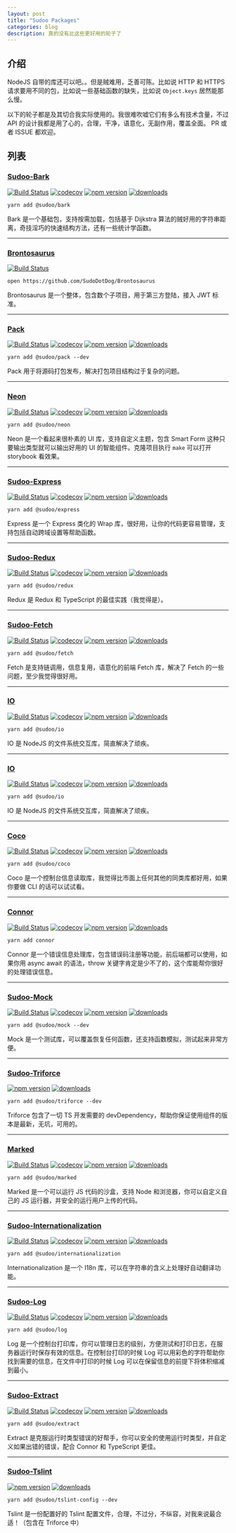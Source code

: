 ```yaml
---
layout: post
title: "Sudoo Packages"
categories: blog
description: 真的没有比这些更好用的轮子了
---
```


## 介绍

NodeJS 自带的库还可以吧。。但是贼难用，乏善可陈。比如说 HTTP 和 HTTPS 请求要用不同的包，比如说一些基础函数的缺失，比如说 `Object.keys` 居然能那么慢。

以下的轮子都是及其切合我实际使用的。我很难吹嘘它们有多么有技术含量，不过 API 的设计我都是用了心的，合理，干净，语意化，无副作用，覆盖全面。 PR 或者 ISSUE 都欢迎。

## 列表

### [Sudoo-Bark](https://github.com/SudoDotDog/Sudoo-Bark)

[![Build Status](https://travis-ci.com/SudoDotDog/Sudoo-Bark.svg?branch=master)](https://travis-ci.com/SudoDotDog/Sudoo-Bark)
[![codecov](https://codecov.io/gh/SudoDotDog/Sudoo-Bark/branch/master/graph/badge.svg)](https://codecov.io/gh/SudoDotDog/Sudoo-Bark)
[![npm version](https://badge.fury.io/js/%40sudoo%2Fbark.svg)](https://www.npmjs.com/package/@sudoo/bark)
[![downloads](https://img.shields.io/npm/dm/@sudoo/bark.svg)](https://www.npmjs.com/package/@sudoo/bark)

```
yarn add @sudoo/bark
```

Bark 是一个基础包，支持按需加载，包括基于 Dijkstra 算法的贼好用的字符串距离，奇技淫巧的快速结构方法，还有一些统计学函数。

---

### [Brontosaurus](https://github.com/SudoDotDog/Brontosaurus)

[![Build Status](https://travis-ci.com/SudoDotDog/Brontosaurus.svg?branch=master)](https://travis-ci.com/SudoDotDog/Brontosaurus)

```
open https://github.com/SudoDotDog/Brontosaurus
```

Brontosaurus 是一个整体，包含数个子项目，用于第三方登陆，接入 JWT 标准。

---

### [Pack](https://github.com/SudoDotDog/Pack)

[![Build Status](https://travis-ci.com/SudoDotDog/Pack.svg?branch=master)](https://travis-ci.com/SudoDotDog/Pack)
[![codecov](https://codecov.io/gh/SudoDotDog/Pack/branch/master/graph/badge.svg)](https://codecov.io/gh/SudoDotDog/Pack)
[![npm version](https://badge.fury.io/js/%40sudoo%2Fpack.svg)](https://badge.fury.io/js/%40sudoo%2Fpack)
[![downloads](https://img.shields.io/npm/dm/@sudoo/pack.svg)](https://www.npmjs.com/package/@sudoo/pack)

```
yarn add @sudoo/pack --dev
```

Pack 用于将源码打包发布，解决打包项目结构过于复杂的问题。

---

### [Neon](https://github.com/SudoDotDog/Neon)

[![Build Status](https://travis-ci.com/SudoDotDog/Neon.svg?branch=master)](https://travis-ci.com/SudoDotDog/Neon)
[![codecov](https://codecov.io/gh/SudoDotDog/Neon/branch/master/graph/badge.svg)](https://codecov.io/gh/SudoDotDog/Neon)
[![npm version](https://badge.fury.io/js/%40sudoo%2Fneon.svg)](https://badge.fury.io/js/%40sudoo%2Fneon)
[![downloads](https://img.shields.io/npm/dm/@sudoo/neon.svg)](https://www.npmjs.com/package/@sudoo/neon)

```
yarn add @sudoo/neon
```

Neon 是一个看起来很朴素的 UI 库，支持自定义主题，包含 Smart Form 这种只要输出类型就可以输出好用的 UI 的智能组件。克隆项目执行 `make` 可以打开 storybook 看效果。

---

### [Sudoo-Express](https://github.com/SudoDotDog/Sudoo-Express)

[![Build Status](https://travis-ci.com/SudoDotDog/Sudoo-Express.svg?branch=master)](https://travis-ci.com/SudoDotDog/Sudoo-Express)
[![codecov](https://codecov.io/gh/SudoDotDog/Sudoo-Express/branch/master/graph/badge.svg)](https://codecov.io/gh/SudoDotDog/Sudoo-Express)
[![npm version](https://badge.fury.io/js/%40sudoo%2Fexpress.svg)](https://www.npmjs.com/package/@sudoo/express)
[![downloads](https://img.shields.io/npm/dm/@sudoo/express.svg)](https://www.npmjs.com/package/@sudoo/express)

```
yarn add @sudoo/express
```

Express 是一个 Express 类化的 Wrap 库，很好用，让你的代码更容易管理，支持包括自动跨域设置等帮助函数。

---

### [Sudoo-Redux](https://github.com/SudoDotDog/Sudoo-Redux)

[![Build Status](https://travis-ci.com/SudoDotDog/Sudoo-Redux.svg?branch=master)](https://travis-ci.com/SudoDotDog/Sudoo-Redux)
[![codecov](https://codecov.io/gh/SudoDotDog/Sudoo-Redux/branch/master/graph/badge.svg)](https://codecov.io/gh/SudoDotDog/Sudoo-Redux)
[![npm version](https://badge.fury.io/js/%40sudoo%2Fredux.svg)](https://www.npmjs.com/package/@sudoo/redux)
[![downloads](https://img.shields.io/npm/dm/@sudoo/redux.svg)](https://www.npmjs.com/package/@sudoo/redux)

```
yarn add @sudoo/redux
```

Redux 是 Redux 和 TypeScript 的最佳实践（我觉得是）。

---

### [Sudoo-Fetch](https://github.com/SudoDotDog/Sudoo-Fetch)

[![Build Status](https://travis-ci.com/SudoDotDog/Sudoo-Fetch.svg?branch=master)](https://travis-ci.com/SudoDotDog/Sudoo-Fetch)
[![codecov](https://codecov.io/gh/SudoDotDog/Sudoo-Fetch/branch/master/graph/badge.svg)](https://codecov.io/gh/SudoDotDog/Sudoo-Fetch)
[![npm version](https://badge.fury.io/js/%40sudoo%2Ffetch.svg)](https://www.npmjs.com/package/@sudoo/fetch)
[![downloads](https://img.shields.io/npm/dm/@sudoo/fetch.svg)](https://www.npmjs.com/package/@sudoo/fetch)

```
yarn add @sudoo/fetch
```

Fetch 是支持链调用，信息复用，语意化的前端 Fetch 库，解决了 Fetch 的一些问题，至少我觉得很好用。

---

### [IO](https://github.com/SudoDotDog/IO)

[![Build Status](https://travis-ci.com/SudoDotDog/IO.svg?branch=master)](https://travis-ci.com/SudoDotDog/IO)
[![codecov](https://codecov.io/gh/SudoDotDog/IO/branch/master/graph/badge.svg)](https://codecov.io/gh/SudoDotDog/IO)
[![npm version](https://badge.fury.io/js/%40sudoo%2Fio.svg)](https://www.npmjs.com/package/@sudoo/io)
[![downloads](https://img.shields.io/npm/dm/@sudoo/io.svg)](https://www.npmjs.com/package/@sudoo/io)

```
yarn add @sudoo/io
```

IO 是 NodeJS 的文件系统交互库，简直解决了顽疾。

---

### [IO](https://github.com/SudoDotDog/IO)

[![Build Status](https://travis-ci.com/SudoDotDog/IO.svg?branch=master)](https://travis-ci.com/SudoDotDog/IO)
[![codecov](https://codecov.io/gh/SudoDotDog/IO/branch/master/graph/badge.svg)](https://codecov.io/gh/SudoDotDog/IO)
[![npm version](https://badge.fury.io/js/%40sudoo%2Fio.svg)](https://www.npmjs.com/package/@sudoo/io)
[![downloads](https://img.shields.io/npm/dm/@sudoo/io.svg)](https://www.npmjs.com/package/@sudoo/io)

```
yarn add @sudoo/io
```

IO 是 NodeJS 的文件系统交互库，简直解决了顽疾。

---

### [Coco](https://github.com/SudoDotDog/Coco)

[![Build Status](https://travis-ci.com/SudoDotDog/Coco.svg?branch=master)](https://travis-ci.com/SudoDotDog/Coco)
[![codecov](https://codecov.io/gh/SudoDotDog/Coco/branch/master/graph/badge.svg)](https://codecov.io/gh/SudoDotDog/Coco)
[![npm version](https://badge.fury.io/js/%40sudoo%2Fcoco.svg)](https://www.npmjs.com/package/@sudoo/coco)
[![downloads](https://img.shields.io/npm/dm/@sudoo/coco.svg)](https://www.npmjs.com/package/@sudoo/coco)

```
yarn add @sudoo/coco
```

Coco 是一个控制台信息读取库，我觉得比市面上任何其他的同类库都好用，如果你要做 CLI 的话可以试试看。

---

### [Connor](https://github.com/SudoDotDog/Connor)

[![Build Status](https://travis-ci.com/SudoDotDog/Connor.svg?branch=master)](https://travis-ci.com/SudoDotDog/Connor)
[![codecov](https://codecov.io/gh/SudoDotDog/Connor/branch/master/graph/badge.svg)](https://codecov.io/gh/SudoDotDog/Connor)
[![npm version](https://badge.fury.io/js/connor.svg)](https://badge.fury.io/js/connor)
[![downloads](https://img.shields.io/npm/dm/connor.svg)](https://www.npmjs.com/package/connor)

```
yarn add connor
```

Connor 是一个错误信息处理库，包含错误码注册等功能，前后端都可以使用，如果你用 async await 的语法，throw 关键字肯定是少不了的，这个库能帮你很好的处理错误信息。

---

### [Sudoo-Mock](https://github.com/SudoDotDog/Sudoo-Mock)

[![Build Status](https://travis-ci.com/SudoDotDog/Sudoo-Mock.svg?branch=master)](https://travis-ci.com/SudoDotDog/Sudoo-Mock)
[![codecov](https://codecov.io/gh/SudoDotDog/Sudoo-Mock/branch/master/graph/badge.svg)](https://codecov.io/gh/SudoDotDog/Sudoo-Mock)
[![npm version](https://badge.fury.io/js/%40sudoo%2Fmock.svg)](https://www.npmjs.com/package/@sudoo/mock)
[![downloads](https://img.shields.io/npm/dm/@sudoo/mock.svg)](https://www.npmjs.com/package/@sudoo/mock)

```
yarn add @sudoo/mock --dev
```

Mock 是一个测试库，可以覆盖恢复任何函数，还支持函数模拟，测试起来非常方便。

---

### [Sudoo-Triforce](https://github.com/SudoDotDog/Sudoo-Triforce)

[![npm version](https://badge.fury.io/js/%40sudoo%2Ftriforce.svg)](https://www.npmjs.com/package/@sudoo/triforce)
[![downloads](https://img.shields.io/npm/dm/@sudoo/triforce.svg)](https://www.npmjs.com/package/@sudoo/triforce)

```
yarn add @sudoo/triforce --dev
```

Triforce 包含了一切 TS 开发需要的 devDependency，帮助你保证使用组件的版本是最新，无坑，可用的。

---

### [Marked](https://github.com/SudoDotDog/Marked)

[![Build Status](https://travis-ci.com/SudoDotDog/Marked.svg?branch=master)](https://travis-ci.com/SudoDotDog/Marked)
[![codecov](https://codecov.io/gh/SudoDotDog/Marked/branch/master/graph/badge.svg)](https://codecov.io/gh/SudoDotDog/Marked)
[![npm version](https://badge.fury.io/js/%40sudoo%2Fmarked.svg)](https://badge.fury.io/js/%40sudoo%2Fmarked)
[![downloads](https://img.shields.io/npm/dm/@sudoo/marked.svg)](https://www.npmjs.com/package/@sudoo/marked)

```
yarn add @sudoo/marked
```

Marked 是一个可以运行 JS 代码的沙盒，支持 Node 和浏览器，你可以自定义自己的 JS 运行器，并安全的运行用户上传的代码。

---

### [Sudoo-Internationalization](https://github.com/SudoDotDog/Sudoo-Internationalization)

[![Build Status](https://travis-ci.com/SudoDotDog/Sudoo-Internationalization.svg?branch=master)](https://travis-ci.com/SudoDotDog/Sudoo-Internationalization)
[![codecov](https://codecov.io/gh/SudoDotDog/Sudoo-Internationalization/branch/master/graph/badge.svg)](https://codecov.io/gh/SudoDotDog/Sudoo-Internationalization)
[![npm version](https://badge.fury.io/js/%40sudoo%2Finternationalization.svg)](https://badge.fury.io/js/%40sudoo%2Finternationalization)
[![downloads](https://img.shields.io/npm/dm/@sudoo/internationalization.svg)](https://www.npmjs.com/package/@sudoo/internationalization)

```
yarn add @sudoo/internationalization
```

Internationalization 是一个 I18n 库，可以在字符串的含义上处理好自动翻译功能。

---

### [Sudoo-Log](https://github.com/SudoDotDog/Sudoo-Log)

[![Build Status](https://travis-ci.com/SudoDotDog/Sudoo-Log.svg?branch=master)](https://travis-ci.com/SudoDotDog/Sudoo-Log)
[![codecov](https://codecov.io/gh/SudoDotDog/Sudoo-Log/branch/master/graph/badge.svg)](https://codecov.io/gh/SudoDotDog/Sudoo-Log)
[![npm version](https://badge.fury.io/js/%40sudoo%2Flog.svg)](https://www.npmjs.com/package/@sudoo/log)
[![downloads](https://img.shields.io/npm/dm/@sudoo/log.svg)](https://www.npmjs.com/package/@sudoo/log)

```
yarn add @sudoo/log
```

Log 是一个控制台打印库，你可以管理日志的级别，方便测试和打印日志，在服务器运行时保存有效的信息。在控制台打印的时候 Log 可以用彩色的字符帮助你找到需要的信息，在文件中打印的时候 Log 可以在保留信息的前提下将体积缩减到最小。

---

### [Sudoo-Extract](https://github.com/SudoDotDog/Sudoo-Extract)

[![Build Status](https://travis-ci.com/SudoDotDog/Sudoo-Extract.svg?branch=master)](https://travis-ci.com/SudoDotDog/Sudoo-Extract)
[![codecov](https://codecov.io/gh/SudoDotDog/Sudoo-Extract/branch/master/graph/badge.svg)](https://codecov.io/gh/SudoDotDog/Sudoo-Extract)
[![npm version](https://badge.fury.io/js/%40sudoo%2Fextract.svg)](https://www.npmjs.com/package/@sudoo/extract)
[![downloads](https://img.shields.io/npm/dm/@sudoo/extract.svg)](https://www.npmjs.com/package/@sudoo/extract)

```
yarn add @sudoo/extract
```

Extract 是克服运行时类型错误的好帮手，你可以安全的使用运行时类型，并自定义如果出错的错误，配合 Connor 和 TypeScript 更佳。

---

### [Sudoo-Tslint](https://github.com/SudoDotDog/Sudoo-Tslint)

[![npm version](https://badge.fury.io/js/%40sudoo%2Ftslint-config.svg)](https://www.npmjs.com/package/@sudoo/tslint-config)
[![downloads](https://img.shields.io/npm/dm/@sudoo/tslint-config.svg)](https://www.npmjs.com/package/@sudoo/tslint-config)

```
yarn add @sudoo/tslint-config --dev
```

Tslint 是一份配置好的 Tslint 配置文件，合理，不过分，不纵容，对我来说最合适！（包含在 Triforce 中）
